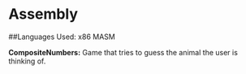 # Assembly
##Languages Used: x86 MASM

<b>CompositeNumbers:</b> Game that tries to guess the animal the user is thinking of.<br>
